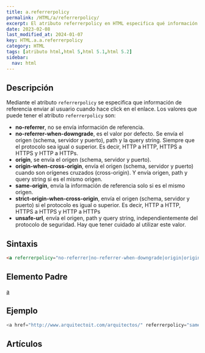 ```yaml
---
title: a.referrerpolicy
permalink: /HTML/a/referrerpolicy/
excerpt: El atributo referrerpolicy en HTML especifica qué información de referencia enviar al usuario al hacer clic en un enlace. Los valores incluyen no-referrer, origin, same-origin, y más.
date: 2023-02-08
last_modified_at: 2024-01-07
key: HTML.a.a.referrerpolicy
category: HTML
tags: [atributo html,html 5,html 5.1,html 5.2]
sidebar:
  nav: html
---
```


## Descripción


Mediante el atributo `referrerpolicy` se especifica que información de referencia enviar al usuario cuando hace click en el enlace. Los valores que puede tener el atributo `referrerpolicy` son:

- **no-referrer**, no se envía información de referencia.
- **no-referrer-when-downgrade**, es el valor por defecto. Se envía el origen (schema, servidor y puerto), path y la query string. Siempre que el protocolo sea igual o superior. Es decir, HTTP a HTTP, HTTPS a HTTPS y HTTP a HTTPs.
- **origin**, se envía el origen (schema, servidor y puerto).
- **origin-when-cross-origin**, envía el origen (schema, servidor y puerto) cuando son orígenes cruzados (cross-origin). Y envía origen, path y query string si es el mismo origen.
- **same-origin**, envía la información de referencia solo si es el mismo origen.
- **strict-origin-when-cross-origin**, envía el origen (schema, servidor y puerto) si el protocolo es igual o superior. Es decir, HTTP a HTTP, HTTPS a HTTPS y HTTP a HTTPs
- **unsafe-url**, envía el origen, path y query string, independientemente del protocolo de seguridad. Hay que tener cuidado al utilizar este valor.

## Sintaxis


```html
<a referrerpolicy="no-referrer|no-referrer-when-downgrade|origin|origin-when-cross-origin|same-origin|strict-origin-when-cross-origin|unsafe-url">Elemento Enlazado</a>
```


## Elemento Padre


[a](https://www.w3api.com/HTML/a/)


## Ejemplo


```java
<a href="http://www.arquitectoit.com/arquitectos/" referrerpolicy="same-origin">Arquitectos IT</a>
```


## Artículos


